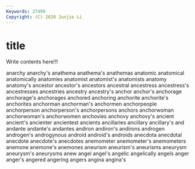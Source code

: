 ```yaml
---
Keywords: 27499
Copyright: (C) 2020 Junjie Li
---
```


# title

Write contents here!!!

anarchy 
anarchy's
anathema 
anathema's 
anathemas 
anatomic 
anatomical 
anatomically 
anatomies 
anatomist 
anatomist's 
anatomists
anatomy 
anatomy's 
ancestor 
ancestor's 
ancestors 
ancestral 
ancestress 
ancestress's 
ancestresses 
ancestries
ancestry 
ancestry's 
anchor 
anchor's 
anchorage 
anchorage's 
anchorages 
anchored 
anchoring 
anchorite
anchorite's 
anchorites 
anchorman 
anchorman's 
anchormen 
anchorpeople 
anchorperson 
anchorperson's 
anchorpersons 
anchors
anchorwoman 
anchorwoman's 
anchorwomen 
anchovies 
anchovy 
anchovy's 
ancient 
ancient's 
ancienter 
ancientest
ancients 
ancillaries 
ancillary 
ancillary's 
and 
andante 
andante's 
andantes 
andiron 
andiron's
andirons 
androgen 
androgen's 
androgynous 
android 
android's 
androids 
anecdota 
anecdotal 
anecdote
anecdote's 
anecdotes 
anemometer 
anemometer's 
anemometers 
anemone 
anemone's 
anemones 
aneurism 
aneurism's
aneurisms 
aneurysm 
aneurysm's 
aneurysms 
anew 
angel 
angel's 
angelic 
angelically 
angels
anger 
anger's 
angered 
angering 
angers 
angina 
angina's 
